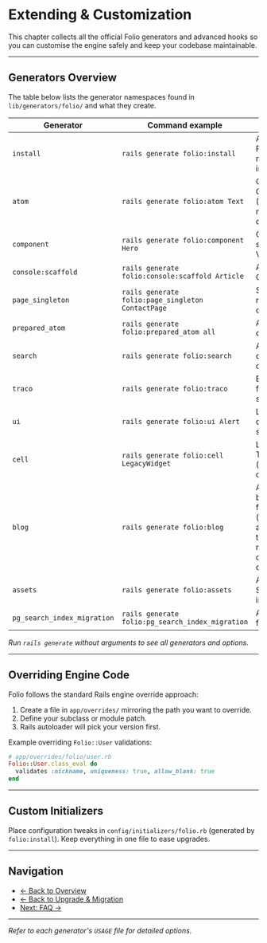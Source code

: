 # Extending & Customization

This chapter collects all the official Folio generators and advanced hooks so you can customise the engine safely and keep your codebase maintainable.

---

## Generators Overview

The table below lists the generator namespaces found in `lib/generators/folio/` and what they create.

| Generator | Command example | Purpose |
|-----------|-----------------|---------|
| `install` | `rails generate folio:install` | Adds Folio to a Rails project, migrations & initializer |
| `atom` | `rails generate folio:atom Text` | Creates a new CMS block (Atom) with model & component |
| `component` | `rails generate folio:component Hero` | Creates a standalone ViewComponent |
| `console:scaffold` | `rails generate folio:console:scaffold Article` | Admin console CRUD scaffold |
| `page_singleton` | `rails generate folio:page_singleton ContactPage` | Singleton page model & admin config |
| `prepared_atom` | `rails generate folio:prepared_atom all` | Atom pre-configured |
| `search` | `rails generate folio:search` | Adds search controller and components |
| `traco` | `rails generate folio:traco` | Enables Traco for Folio models such as Pages |
| `ui` | `rails generate folio:ui Alert` | Lightweight UI component scaffold |
| `cell` | `rails generate folio:cell LegacyWidget` | Legacy Trailblazer Cell (avoid for new code) |
| `blog` | `rails generate folio:blog` | Adds complete blog functionality (articles + authors + topics) including models, controllers and components |
| `assets` | `rails generate folio:assets` | Adds default SASS, JS & images |
| `pg_search_index_migration` | `rails generate folio:pg_search_index_migration` | Adds indexes for pg_search |

*Run `rails generate` without arguments to see all generators and options.*

---

## Overriding Engine Code

Folio follows the standard Rails engine override approach:

1. Create a file in `app/overrides/` mirroring the path you want to override.
2. Define your subclass or module patch.
3. Rails autoloader will pick your version first.

Example overriding `Folio::User` validations:
```ruby
# app/overrides/folio/user.rb
Folio::User.class_eval do
  validates :nickname, uniqueness: true, allow_blank: true
end
```

---

## Custom Initializers

Place configuration tweaks in `config/initializers/folio.rb` (generated by `folio:install`). Keep everything in one file to ease upgrades.

---

## Navigation

- [← Back to Overview](overview.md)
- [← Back to Upgrade & Migration](upgrade.md)
- [Next: FAQ →](faq.md)

---

*Refer to each generator's `USAGE` file for detailed options.*
